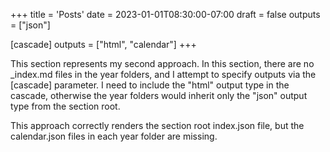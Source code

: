 +++
title = 'Posts'
date = 2023-01-01T08:30:00-07:00
draft = false
outputs = ["json"]

[cascade]
  outputs = ["html", "calendar"]
+++

This section represents my second approach. In this section, there are no
_index.md files in the year folders, and I attempt to specify outputs via the
[cascade] parameter. I need to include the "html" output type in the cascade,
otherwise the year folders would inherit only the "json" output type from the
section root.

This approach correctly renders the section root index.json file, but the
calendar.json files in each year folder are missing.
